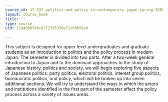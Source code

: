 ```yaml
---
course_id: 17-537-politics-and-policy-in-contemporary-japan-spring-2009
layout: course_home
title: ''
type: course
uid: 11d48907dbc8772795330e71c68b56e0

---
```

This subject is designed for upper level undergraduates and graduate students as an introduction to politics and the policy process in modern Japan. The semester is divided into two parts. After a two-week general introduction to Japan and to the dominant approaches to the study of Japanese history, politics and society, we will begin exploring five aspects of Japanese politics: party politics, electoral politics, interest group politics, bureaucratic politics, and policy, which will be broken up into seven additional sections. We will try to understand the ways in which the actors and institutions identified in the first part of the semester affect the policy process across a variety of issues areas.
